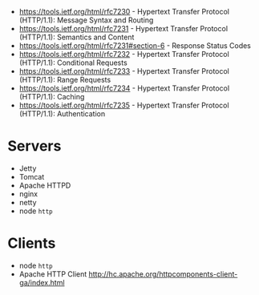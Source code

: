 - https://tools.ietf.org/html/rfc7230 - Hypertext Transfer Protocol (HTTP/1.1): Message Syntax and Routing
- https://tools.ietf.org/html/rfc7231 - Hypertext Transfer Protocol (HTTP/1.1): Semantics and Content
- https://tools.ietf.org/html/rfc7231#section-6 - Response Status Codes
- https://tools.ietf.org/html/rfc7232 - Hypertext Transfer Protocol (HTTP/1.1): Conditional Requests
- https://tools.ietf.org/html/rfc7233 - Hypertext Transfer Protocol (HTTP/1.1): Range Requests
- https://tools.ietf.org/html/rfc7234 - Hypertext Transfer Protocol (HTTP/1.1): Caching
- https://tools.ietf.org/html/rfc7235 - Hypertext Transfer Protocol (HTTP/1.1): Authentication

# Servers

- Jetty
- Tomcat
- Apache HTTPD
- nginx
- netty
- node `http`

# Clients
- node `http`
- Apache HTTP Client http://hc.apache.org/httpcomponents-client-ga/index.html
